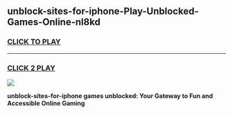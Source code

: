 
## unblock-sites-for-iphone-Play-Unblocked-Games-Online-nl8kd
<h3>
<a href="https://premium76.site?title=unblock-sites-for-iphone&ref=25A">CLICK TO PLAY</a></h3>
<hr>

<h3>
<a href="https://premium76.site?title=unblock-sites-for-iphone&ref=25A">CLICK 2 PLAY</a>
  
</h3>

<a href="https://premium76.site?title=unblock-sites-for-iphone&ref=25A"><img src="https://clearcache.store/games.png"></a>


**unblock-sites-for-iphone games unblocked: Your Gateway to Fun and Accessible Online Gaming**
